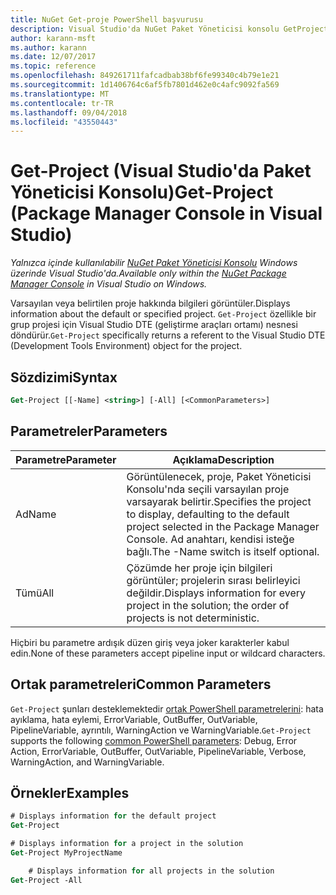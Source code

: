 ```yaml
---
title: NuGet Get-proje PowerShell başvurusu
description: Visual Studio'da NuGet Paket Yöneticisi konsolu GetProject PowerShell komutunda referansı.
author: karann-msft
ms.author: karann
ms.date: 12/07/2017
ms.topic: reference
ms.openlocfilehash: 849261711fafcadbab38bf6fe99340c4b79e1e21
ms.sourcegitcommit: 1d1406764c6af5fb7801d462e0c4afc9092fa569
ms.translationtype: MT
ms.contentlocale: tr-TR
ms.lasthandoff: 09/04/2018
ms.locfileid: "43550443"
---
```

# <a name="get-project-package-manager-console-in-visual-studio"></a><span data-ttu-id="f1a4d-103">Get-Project (Visual Studio'da Paket Yöneticisi Konsolu)</span><span class="sxs-lookup"><span data-stu-id="f1a4d-103">Get-Project (Package Manager Console in Visual Studio)</span></span>

<span data-ttu-id="f1a4d-104">*Yalnızca içinde kullanılabilir [NuGet Paket Yöneticisi Konsolu](package-manager-console.md) Windows üzerinde Visual Studio'da.*</span><span class="sxs-lookup"><span data-stu-id="f1a4d-104">*Available only within the [NuGet Package Manager Console](package-manager-console.md) in Visual Studio on Windows.*</span></span>

<span data-ttu-id="f1a4d-105">Varsayılan veya belirtilen proje hakkında bilgileri görüntüler.</span><span class="sxs-lookup"><span data-stu-id="f1a4d-105">Displays information about the default or specified project.</span></span> <span data-ttu-id="f1a4d-106">`Get-Project` özellikle bir grup projesi için Visual Studio DTE (geliştirme araçları ortamı) nesnesi döndürür.</span><span class="sxs-lookup"><span data-stu-id="f1a4d-106">`Get-Project` specifically returns a referent to the Visual Studio DTE (Development Tools Environment) object for the project.</span></span>

## <a name="syntax"></a><span data-ttu-id="f1a4d-107">Sözdizimi</span><span class="sxs-lookup"><span data-stu-id="f1a4d-107">Syntax</span></span>

```ps
Get-Project [[-Name] <string>] [-All] [<CommonParameters>]
```

## <a name="parameters"></a><span data-ttu-id="f1a4d-108">Parametreler</span><span class="sxs-lookup"><span data-stu-id="f1a4d-108">Parameters</span></span>

| <span data-ttu-id="f1a4d-109">Parametre</span><span class="sxs-lookup"><span data-stu-id="f1a4d-109">Parameter</span></span> | <span data-ttu-id="f1a4d-110">Açıklama</span><span class="sxs-lookup"><span data-stu-id="f1a4d-110">Description</span></span> |
| --- | --- |
| <span data-ttu-id="f1a4d-111">Ad</span><span class="sxs-lookup"><span data-stu-id="f1a4d-111">Name</span></span> | <span data-ttu-id="f1a4d-112">Görüntülenecek, proje, Paket Yöneticisi Konsolu'nda seçili varsayılan proje varsayarak belirtir.</span><span class="sxs-lookup"><span data-stu-id="f1a4d-112">Specifies the project to display, defaulting to the default project selected in the Package Manager Console.</span></span> <span data-ttu-id="f1a4d-113">Ad anahtarı, kendisi isteğe bağlı.</span><span class="sxs-lookup"><span data-stu-id="f1a4d-113">The -Name switch is itself optional.</span></span> |
| <span data-ttu-id="f1a4d-114">Tümü</span><span class="sxs-lookup"><span data-stu-id="f1a4d-114">All</span></span> | <span data-ttu-id="f1a4d-115">Çözümde her proje için bilgileri görüntüler; projelerin sırası belirleyici değildir.</span><span class="sxs-lookup"><span data-stu-id="f1a4d-115">Displays information for every project in the solution; the order of projects is not deterministic.</span></span> |

<span data-ttu-id="f1a4d-116">Hiçbiri bu parametre ardışık düzen giriş veya joker karakterler kabul edin.</span><span class="sxs-lookup"><span data-stu-id="f1a4d-116">None of these parameters accept pipeline input or wildcard characters.</span></span>

## <a name="common-parameters"></a><span data-ttu-id="f1a4d-117">Ortak parametreleri</span><span class="sxs-lookup"><span data-stu-id="f1a4d-117">Common Parameters</span></span>

<span data-ttu-id="f1a4d-118">`Get-Project` şunları desteklemektedir [ortak PowerShell parametrelerini](http://go.microsoft.com/fwlink/?LinkID=113216): hata ayıklama, hata eylemi, ErrorVariable, OutBuffer, OutVariable, PipelineVariable, ayrıntılı, WarningAction ve WarningVariable.</span><span class="sxs-lookup"><span data-stu-id="f1a4d-118">`Get-Project` supports the following [common PowerShell parameters](http://go.microsoft.com/fwlink/?LinkID=113216): Debug, Error Action, ErrorVariable, OutBuffer, OutVariable, PipelineVariable, Verbose, WarningAction, and WarningVariable.</span></span>

## <a name="examples"></a><span data-ttu-id="f1a4d-119">Örnekler</span><span class="sxs-lookup"><span data-stu-id="f1a4d-119">Examples</span></span>

```ps
# Displays information for the default project
Get-Project

# Displays information for a project in the solution
Get-Project MyProjectName

    # Displays information for all projects in the solution
Get-Project -All
```